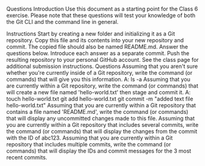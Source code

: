 Questions
Introduction
Use this document as a starting point for the Class 6 exercise. Please note that these questions will test your knowledge of both the Git CLI and the command line in general.

Instructions
Start by creating a new folder and initializing it as a Git repository.
Copy this file and its contents into your new repository and commit. The copied file should also be named README.md.
Answer the questions below. Introduce each answer as a separate commit.
Push the resulting repository to your personal GitHub account.
See the class page for additional submission instructions.
Questions
Assuming that you aren't sure whether you're currently inside of a Git repository, write the command (or commands) that will give you this information.
	A: ls -a
Assuming that you are currently within a Git repository, write the command (or commands) that will create a new file named 'hello-world.txt' then stage and commit it.
	A: touch hello-world.txt
	git add hello-world.txt
	git commit -m "added text file hello-world.txt"
Assuming that you are currently within a Git repository that contains a file named 'README.md', write the command (or commands) that will display any uncommitted changes made to this file.
Assuming that you are currently within a Git repository that includes several commits, write the command (or commands) that will display the changes from the commit with the ID of abc123.
Assuming that you are currently within a Git repository that includes multiple commits, write the command (or commands) that will display the IDs and commit messages for the 3 most recent commits.
